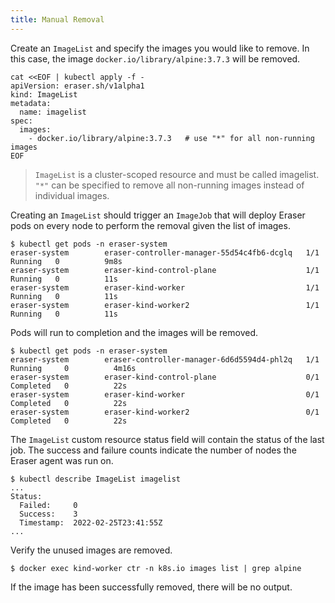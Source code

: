 ```yaml
---
title: Manual Removal
---
```


Create an `ImageList` and specify the images you would like to remove. In this case, the image `docker.io/library/alpine:3.7.3` will be removed.

```shell
cat <<EOF | kubectl apply -f -
apiVersion: eraser.sh/v1alpha1
kind: ImageList
metadata:
  name: imagelist
spec:
  images:
    - docker.io/library/alpine:3.7.3   # use "*" for all non-running images
EOF
```

> `ImageList` is a cluster-scoped resource and must be called imagelist. `"*"` can be specified to remove all non-running images instead of individual images.

Creating an `ImageList` should trigger an `ImageJob` that will deploy Eraser pods on every node to perform the removal given the list of images.

```shell
$ kubectl get pods -n eraser-system
eraser-system        eraser-controller-manager-55d54c4fb6-dcglq   1/1     Running   0          9m8s
eraser-system        eraser-kind-control-plane                    1/1     Running   0          11s
eraser-system        eraser-kind-worker                           1/1     Running   0          11s
eraser-system        eraser-kind-worker2                          1/1     Running   0          11s
```

Pods will run to completion and the images will be removed.

```shell
$ kubectl get pods -n eraser-system
eraser-system        eraser-controller-manager-6d6d5594d4-phl2q   1/1     Running     0          4m16s
eraser-system        eraser-kind-control-plane                    0/1     Completed   0          22s
eraser-system        eraser-kind-worker                           0/1     Completed   0          22s
eraser-system        eraser-kind-worker2                          0/1     Completed   0          22s
```

The `ImageList` custom resource status field will contain the status of the last job. The success and failure counts indicate the number of nodes the Eraser agent was run on.

```shell
$ kubectl describe ImageList imagelist
...
Status:
  Failed:     0
  Success:    3
  Timestamp:  2022-02-25T23:41:55Z
...
```

Verify the unused images are removed.

```shell
$ docker exec kind-worker ctr -n k8s.io images list | grep alpine
```

If the image has been successfully removed, there will be no output.
